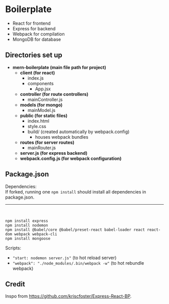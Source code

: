# Boilerplate

- React for frontend
- Express for backend
- Webpack for compilation
- MongoDB for database

## Directories set up

- **mern-boilerplate (main file path for project)**
  - **client (for react)**
    - index.js
    - components
      - App.jsx
  - **controller (for route controllers)**
    - mainController.js
  - **models (for mongo)**
    - mainModel.js
  - **public (for static files)**
    - index.html
    - style.css
    - build/ (created automatically by webpack.config)
      - houses webpack bundles
  - **routes (for server routes)**
    - mainRouter.js
  - **server.js (for express backend)**
  - **webpack.config.js (for webpack configuration)**

## Package.json

Dependencies:<br>
If forked, running one `npm install` should install all dependencies in package.json.
<br>

<hr>
<br>

`npm install express` <br>
`npm install nodemon` <br>
`npm install @babel/core @babel/preset-react babel-loader react react-dom webpack webpack-cli`<br>
`npm install mongoose` <br>

Scripts:

- `"start: nodemon server.js"` (to hot reload server)
- `"webpack": "./node_modules/.bin/webpack -w"` (to hot rebundle webpack)

## Credit

Inspo from https://github.com/kriscfoster/Express-React-BP.
